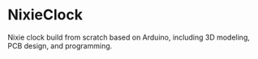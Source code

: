 # NixieClock
Nixie clock build from scratch based on Arduino, including 3D modeling, PCB design, and programming.
